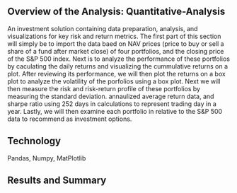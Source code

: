 ## Overview of the Analysis: Quantitative-Analysis
An investment solution containing data preparation, analysis, and visualizations for key risk and return metrics. The first part of this section will simply be to import the data baed on NAV prices (price to buy or sell a share of a fund after market close) of four portfolios, and the closing price of the S&P 500 index. Next is to analyze the performance of these portfolios by caculating the daily returns and visualizing the cummulative returns on a plot. After reviewing its performance, we will then plot the returns on a box plot to analyze the volatility of the porfolios using a box plot. Next we will then measure the risk and risk-return profile of these portfolios by measuring the standard deviation. annaulized average return data, and sharpe ratio using 252 days in calculations to represent trading day in a year. Lastly, we will then examine each portfolio in relative to the S&P 500 data to recommend as investment options. 

## Technology 
Pandas, Numpy,  MatPlotlib


## Results and Summary






